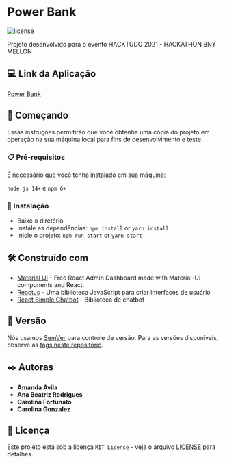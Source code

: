 # Power Bank

![license](https://img.shields.io/badge/license-MIT-blue.svg)

Projeto desenvolvido para o evento HACKTUDO 2021 - HACKATHON BNY MELLON

## 💻 Link da Aplicação

[Power Bank](https://plugai.netlify.app/)

## 🚀 Começando

Essas instruções permitirão que você obtenha uma cópia do projeto em operação na sua máquina local para fins de desenvolvimento e teste.

### 📋 Pré-requisitos

É necessário que você tenha instalado em sua máquina:

`node js 14+` e
`npm 6+`

### 🔧 Instalação

- Baixe o diretório
- Instale as dependências: `npm install` or `yarn install`
- Inicie o projeto: `npm run start` or `yarn start`

## 🛠️ Construído com

- [Material UI](https://mui.com/pt/) - Free React Admin Dashboard made with Material-UI components and React.
- [ReactJs](https://pt-br.reactjs.org/) - Uma biblioteca JavaScript para criar interfaces de usuário
- [React Simple Chatbot](https://github.com/LucasBassetti/react-simple-chatbot) - Biblioteca de chatbot

## 📌 Versão

Nós usamos [SemVer](http://semver.org/) para controle de versão. Para as versões disponíveis, observe as [tags neste repositório](https://github.com/suas/tags/do/projeto).

## ✒️ Autoras

- **Amanda Avila**
- **Ana Beatriz Rodrigues**
- **Carolina Fortunato**
- **Carolina Gonzalez**

## 📄 Licença

Este projeto está sob a licença `MIT License` - veja o arquivo [LICENSE](https://github.com/minimal-ui-kit/minimal.free/blob/main/LICENSE.md) para detalhes.
